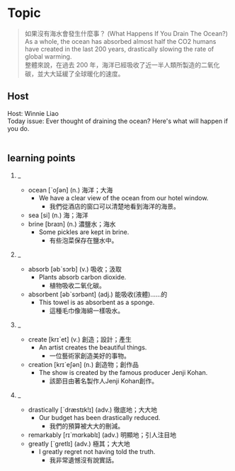 # Topic

> 如果沒有海水會發生什麼事？ (What Happens If You Drain The Ocean?) <br>
> As a whole, the ocean has absorbed almost half the CO2 humans have created in the last 200 years, drastically slowing the rate of global warming. <br>
> 整體來說，在過去 200 年，海洋已經吸收了近一半人類所製造的二氧化碳，並大大延緩了全球暖化的速度。 <br>

## Host
Host: Winnie Liao
<br>Today issue: Ever thought of draining the ocean? Here's what will happen if you do.
<br><br>
## learning points
1. _
	* ocean  [ˋoʃən]  (n.)  海洋；大海
		- We have a clear view of the ocean from our hotel window.
			+ 我們從酒店的窗口可以清楚地看到海洋的海景。
	* sea  [si]  (n.)  海；海洋
	* brine  [braɪn]  (n.)  濃鹽水；海水
		- Some pickles are kept in brine.
			+ 有些泡菜保存在鹽水中。

2. _
	* absorb   [əbˋsɔrb]  (v.)  吸收；汲取
		- Plants absorb carbon dioxide.
			+ 植物吸收二氧化碳。
	* absorbent  [əbˋsɔrbənt]  (adj.)  能吸收(液體)......的
		- This towel is as absorbent as a sponge.
			+ 這種毛巾像海綿一樣吸水。

3. _
	* create  [krɪˋet]  (v.)  創造；設計；產生
		- An artist creates the beautiful things.
			+ 一位藝術家創造美好的事物。
	* creation  [krɪˋeʃən]  (n.)  創造物；創作品
		- The show is created by the famous producer Jenji Kohan.
			+ 該節目由著名製作人Jenji Kohan創作。

4. _
	* drastically  [ˋdræstɪk!ɪ]  (adv.)  徹底地；大大地
		- Our budget has been drastically reduced.
			+ 我們的預算被大大的刪減。
	* remarkably  [rɪˋmɑrkəblɪ]  (adv.)  明顯地；引人注目地
	* greatly  [ˋgretlɪ]  (adv.)  極其；大大地
		- I greatly regret not having told the truth.
			+ 我非常遺憾沒有說實話。
